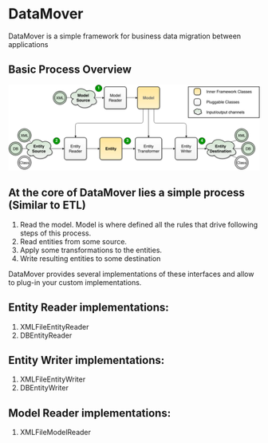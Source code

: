 DataMover
=========

DataMover is a simple framework for business data migration between applications

Basic Process Overview
------

![Process Overview](/docs/images/Process_overview.png "Process Overview")


## At the core of DataMover lies a simple process (Similar to ETL)

1. Read the model. Model is where defined all the rules that drive following steps of this process.
2. Read entities from some source.
3. Apply some transformations to the entities.
4. Write resulting entities to some destination

DataMover provides several implementations of these interfaces and allow to plug-in your custom implementations.

Entity Reader implementations:
------
1. XMLFileEntityReader
2. DBEntityReader

Entity Writer implementations:
------
1. XMLFileEntityWriter
2. DBEntityWriter

Model Reader implementations:
------
1. XMLFileModelReader
